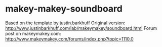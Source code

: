 makey-makey-soundboard
======================

Based on the template by justin.barkhuff
Original version: http://www.justinbarkhuff.com/lab/makeymakey/soundboard.html
Forum post on makeymakey.com: http://www.makeymakey.com/forums/index.php?topic=1110.0